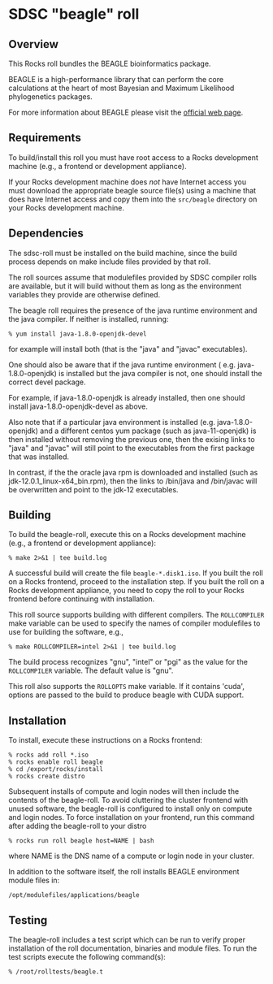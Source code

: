 # SDSC "beagle" roll

## Overview

This Rocks roll bundles the BEAGLE bioinformatics package.

BEAGLE is a high-performance library that can perform the core calculations at
the heart of most Bayesian and Maximum Likelihood phylogenetics packages.

For more information about BEAGLE please visit the <a
href="http://code.google.com/p/beagle-lib/" target="_blank">official web
page</a>.


## Requirements

To build/install this roll you must have root access to a Rocks development
machine (e.g., a frontend or development appliance).

If your Rocks development machine does *not* have Internet access you must
download the appropriate beagle source file(s) using a machine that does have
Internet access and copy them into the `src/beagle` directory on your Rocks
development machine.


## Dependencies

The sdsc-roll must be installed on the build machine, since the build process
depends on make include files provided by that roll.

The roll sources assume that modulefiles provided by SDSC compiler
rolls are available, but it will build without them as long as the environment
variables they provide are otherwise defined.


The beagle roll requires the presence of the java runtime environment and the java compiler. If neither is installed, running:

```shell
% yum install java-1.8.0-openjdk-devel
```

for example will install both (that is the "java" and "javac" executables).

One should also be aware that if the java runtime environment ( e.g. java-1.8.0-openjdk) is installed but the java compiler is not, one should install the correct devel package.

For example, if java-1.8.0-openjdk is already installed, then one should install java-1.8.0-openjdk-devel as above.

Also note that if a particular java environment is installed (e.g. java-1.8.0-openjdk) and a different centos yum package (such as java-11-openjdk) is then installed without removing the previous one, then the exising links to "java" and "javac" will still point to the executables from the first package that was installed.

In contrast, if the the oracle java rpm is downloaded and installed (such as jdk-12.0.1_linux-x64_bin.rpm), then the links to /bin/java and /bin/javac will be overwritten and point to the jdk-12 executables.

## Building

To build the beagle-roll, execute this on a Rocks development
machine (e.g., a frontend or development appliance):

```shell
% make 2>&1 | tee build.log
```

A successful build will create the file `beagle-*.disk1.iso`.  If you built the
roll on a Rocks frontend, proceed to the installation step. If you built the
roll on a Rocks development appliance, you need to copy the roll to your Rocks
frontend before continuing with installation.

This roll source supports building with different compilers.
The `ROLLCOMPILER` make variable can be used to
specify the names of compiler modulefiles to use for building the
software, e.g.,

```shell
% make ROLLCOMPILER=intel 2>&1 | tee build.log
```

The build process recognizes "gnu", "intel" or "pgi" as the value for the
`ROLLCOMPILER` variable.  The default value is "gnu".

This roll also supports the `ROLLOPTS` make variable.  If it contains 'cuda',
options are passed to the build to produce beagle with CUDA support.


## Installation

To install, execute these instructions on a Rocks frontend:

```shell
% rocks add roll *.iso
% rocks enable roll beagle
% cd /export/rocks/install
% rocks create distro
```

Subsequent installs of compute and login nodes will then include the contents
of the beagle-roll.  To avoid cluttering the cluster frontend with unused
software, the beagle-roll is configured to install only on compute and
login nodes. To force installation on your frontend, run this command after
adding the beagle-roll to your distro

```shell
% rocks run roll beagle host=NAME | bash
```

where NAME is the DNS name of a compute or login node in your cluster.

In addition to the software itself, the roll installs BEAGLE environment module
files in:

```shell
/opt/modulefiles/applications/beagle
```


## Testing

The beagle-roll includes a test script which can be run to verify proper
installation of the roll documentation, binaries and module files. To
run the test scripts execute the following command(s):

```shell
% /root/rolltests/beagle.t 
```
